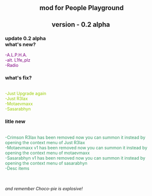 <h2 style="text-align: center;">mod for People Playground</h2>
<h2 style="text-align: center;">version - 0.2 alpha&nbsp;</h2>
<h3 style="text-align: left;">update 0.2 alpha<br />what's new?</h3>
<p style="text-align: left;"><span style="color: #800080;">-A.L.P.H.A.</span><br /><span style="color: #800080;">-alt. L1fe_plz</span><br /><span style="color: #800080;">-Radio</span></p>
<h3 style="text-align: left;">what's fix?</h3>
<p style="text-align: left;"><br /><span style="color: #99cc00;">-Just Upgrade again</span><br /><span style="color: #99cc00;">-Just R3lax</span><br /><span style="color: #99cc00;">-Motaevmaxx</span><br /><span style="color: #99cc00;">-Sasarabhyn</span></p>
<h3 style="text-align: left;">litle new</h3>
<p style="text-align: left;"><br /><span style="color: #339966;">-Crimson R3lax has been removed now you can summon it instead by opening the context menu of Just R3lax</span><br /><span style="color: #339966;">-Motaevmaxx v1 has been removed now you can summon it instead by opening the context menu of motaevmaxx</span><br /><span style="color: #339966;">-Sasarabhyn v1 has been removed now you can summon it instead by opening the context menu of sasarabhyn</span><br /><span style="color: #339966;">-Desc items</span></p>
<p style="text-align: left;">&nbsp;</p>
<h6 style="text-align: left;">and remember Choco-pie is explosive!</h6>

